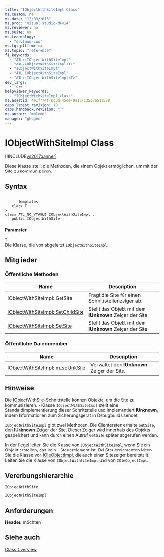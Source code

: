 ```yaml
---
title: "IObjectWithSiteImpl Class"
ms.custom: na
ms.date: "12/03/2016"
ms.prod: "visual-studio-dev14"
ms.reviewer: na
ms.suite: na
ms.technology: 
  - "devlang-cpp"
ms.tgt_pltfrm: na
ms.topic: "reference"
f1_keywords: 
  - "ATL::IObjectWithSiteImpl"
  - "ATL.IObjectWithSiteImpl<T>"
  - "IObjectWithSiteImpl"
  - "ATL.IObjectWithSiteImpl"
  - "ATL::IObjectWithSiteImpl<T>"
dev_langs: 
  - "C++"
helpviewer_keywords: 
  - "IObjectWithSiteImpl class"
ms.assetid: 4e1f774f-bc3d-45ee-9a1c-c3533a511588
caps.latest.revision: 18
caps.handback.revision: "7"
ms.author: "mblome"
manager: "ghogen"
---
```

# IObjectWithSiteImpl Class
[!INCLUDE[vs2017banner](../../assembler/inline/includes/vs2017banner.md)]

Diese Klasse stellt die Methoden, die einem Objekt ermöglichen, um mit der Site zu kommunizieren.  
  
## Syntax  
  
```  
  
      template<  
   class T   
>  
class ATL_NO_VTABLE IObjectWithSiteImpl :  
   public IObjectWithSite  
```  
  
#### Parameter  
 `T`  
 Die Klasse, die von abgeleitet `IObjectWithSiteImpl`.  
  
## Mitglieder  
  
### Öffentliche Methoden  
  
|Name|Description|  
|----------|-----------------|  
|[IObjectWithSiteImpl::GetSite](../Topic/IObjectWithSiteImpl::GetSite.md)|Fragt die Site für einen Schnittstellenzeiger ab.|  
|[IObjectWithSiteImpl::SetChildSite](../Topic/IObjectWithSiteImpl::SetChildSite.md)|Stellt das Objekt mit dem **IUnknown**  Zeiger der Site.|  
|[IObjectWithSiteImpl::SetSite](../Topic/IObjectWithSiteImpl::SetSite.md)|Stellt das Objekt mit dem **IUnknown** Zeiger der Site.|  
  
### Öffentliche Datenmember  
  
|Name|Description|  
|----------|-----------------|  
|[IObjectWithSiteImpl::m\_spUnkSite](../Topic/IObjectWithSiteImpl::m_spUnkSite.md)|Verwaltet den **IUnknown** Zeiger der Site.|  
  
## Hinweise  
 Die [IObjectWithSite](http://msdn.microsoft.com/library/windows/desktop/ms693765)\-Schnittstelle können Objekte, um die Site zu kommunizieren.  \- Klasse `IObjectWithSiteImpl` stellt eine Standardimplementierung dieser Schnittstelle und implementiert **IUnknown**, indem Informationen zum Sicherungsgerät in Debugbuilds sendet.  
  
 `IObjectWithSiteImpl` gibt zwei Methoden.  Die Clientersten erhalte `SetSite`, den **IUnknown** Zeiger der Site.  Dieser Zeiger wird innerhalb des Objekts gespeichert und kann durch einen Aufruf `GetSite` später abgerufen werden.  
  
 In der Regel leiten Sie die Klasse von `IObjectWithSiteImpl`, wenn Sie ein Objekt erstellen, das kein \- Steuerelement ist.  Bei Steuerelementen leiten Sie die Klasse von [IOleObjectImpl](../../atl/reference/ioleobjectimpl-class.md), die auch einen Sitezeiger bereitstellt.  Leiten Sie die Klasse von `IObjectWithSiteImpl` und von `IOleObjectImpl`.  
  
## Vererbungshierarchie  
 `IObjectWithSite`  
  
 `IObjectWithSiteImpl`  
  
## Anforderungen  
 **Header:**  möchten  
  
## Siehe auch  
 [Class Overview](../../atl/atl-class-overview.md)